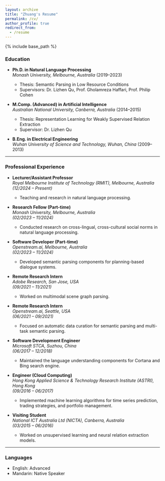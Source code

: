 ```yaml
---
layout: archive
title: "Zhuang's Resume"
permalink: /cv/
author_profile: true
redirect_from:
  - /resume
---
```


{% include base_path %}

### Education
- **Ph.D. in Natural Language Processing**  
  *Monash University, Melbourne, Australia* (2019–2023)  
  - Thesis: Semantic Parsing in Low Resource Conditions  
  - Supervisors: Dr. Lizhen Qu, Prof. Gholamreza Haffari, Prof. Philip Cohen

- **M.Comp. (Advanced) in Artificial Intelligence**  
  *Australian National University, Canberra, Australia* (2014–2015)  
  - Thesis: Representation Learning for Weakly Supervised Relation Extraction  
  - Supervisor: Dr. Lizhen Qu  

- **B.Eng. in Electrical Engineering**  
  *Wuhan University of Science and Technology, Wuhan, China* (2009–2013)

---

### Professional Experience
- **Lecturer/Assistant Professor**  
  *Royal Melbourne Institute of Technology (RMIT), Melbourne, Australia*  
  *(12/2024 – Present)*  
  - Teaching and research in natural language processing.

- **Research Fellow (Part-time)**  
  *Monash University, Melbourne, Australia*  
  *(02/2023 – 11/2024)*  
  - Conducted research on cross-lingual, cross-cultural social norms in natural language processing.

- **Software Developer (Part-time)**  
  *Openstream.ai, Melbourne, Australia*  
  *(02/2023 – 11/2024)*  
  - Developed semantic parsing components for planning-based dialogue systems.

- **Remote Research Intern**  
  *Adobe Research, San Jose, USA*  
  *(09/2021 – 11/2021)*  
  - Worked on multimodal scene graph parsing.

- **Remote Research Intern**  
  *Openstream.ai, Seattle, USA*  
  *(06/2021 – 09/2021)*  
  - Focused on automatic data curation for semantic parsing and multi-task semantic parsing.

- **Software Development Engineer**  
  *Microsoft STCA, Suzhou, China*  
  *(06/2017 – 12/2018)*  
  - Maintained the language understanding components for Cortana and Bing search engine.

- **Engineer (Cloud Computing)**  
  *Hong Kong Applied Science & Technology Research Institute (ASTRI), Hong Kong*  
  *(09/2016 – 06/2017)*  
  - Implemented machine learning algorithms for time series prediction, trading strategies, and portfolio management.

- **Visiting Student**  
  *National ICT Australia Ltd (NICTA), Canberra, Australia*  
  *(03/2015 – 06/2016)*  
  - Worked on unsupervised learning and neural relation extraction models.

---

### Languages
- English: Advanced  
- Mandarin: Native Speaker

